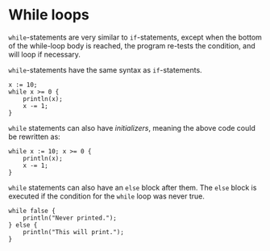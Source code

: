# While loops

`while`-statements are very similar to `if`-statements, except when the bottom of the while-loop body is reached, the program re-tests the condition, and will loop if necessary.

`while`-statements have the same syntax as `if`-statements.
```onyx
x := 10;
while x >= 0 {
	println(x);
	x -= 1;
}
```

`while` statements can also have *initializers*, meaning the above code could be rewritten as:
```onyx
while x := 10; x >= 0 {
	println(x);
	x -= 1;
}
```

`while` statements can also have an `else` block after them. The `else` block is executed if the condition for the `while` loop was never true.
```onyx
while false {
	println("Never printed.");
} else {
	println("This will print.");
}
```

